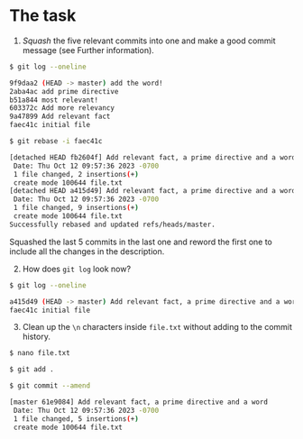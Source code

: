 # The task

1. _Squash_ the five relevant commits into one and make a good commit message (see Further information).

```bash
$ git log --oneline 

9f9daa2 (HEAD -> master) add the word!
2aba4ac add prime directive
b51a844 most relevant!
603372c Add more relevancy
9a47899 Add relevant fact
faec41c initial file

$ git rebase -i faec41c

[detached HEAD fb2604f] Add relevant fact, a prime directive and a word
 Date: Thu Oct 12 09:57:36 2023 -0700
 1 file changed, 2 insertions(+)
 create mode 100644 file.txt
[detached HEAD a415d49] Add relevant fact, a prime directive and a word
 Date: Thu Oct 12 09:57:36 2023 -0700
 1 file changed, 9 insertions(+)
 create mode 100644 file.txt
Successfully rebased and updated refs/heads/master.
```

Squashed the last 5 commits in the last one and reword the first one to include all the changes in the description.

2. How does `git log` look now?

```bash
$ git log --oneline 

a415d49 (HEAD -> master) Add relevant fact, a prime directive and a word
faec41c initial file
```

3. Clean up the `\n` characters inside `file.txt` without adding to the commit history.

```bash
$ nano file.txt

$ git add .

$ git commit --amend

[master 61e9084] Add relevant fact, a prime directive and a word
 Date: Thu Oct 12 09:57:36 2023 -0700
 1 file changed, 5 insertions(+)
 create mode 100644 file.txt
```